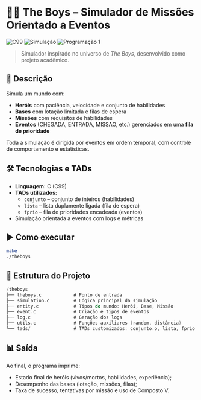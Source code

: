 # 🦸‍♂️ The Boys – Simulador de Missões Orientado a Eventos

![C99](https://img.shields.io/badge/lang-C%20(C99)-blue.svg)
![Simulação](https://img.shields.io/badge/tipo-simula%C3%A7%C3%A3o%20por%20eventos-orange.svg)
![Programação 1](https://img.shields.io/badge/projeto-acad%C3%AAmico-success)

> Simulador inspirado no universo de *The Boys*, desenvolvido como projeto acadêmico.

## 🧠 Descrição

Simula um mundo com:
- **Heróis** com paciência, velocidade e conjunto de habilidades
- **Bases** com lotação limitada e filas de espera
- **Missões** com requisitos de habilidades
- **Eventos** (CHEGADA, ENTRADA, MISSAO, etc.) gerenciados em uma **fila de prioridade**

Toda a simulação é dirigida por eventos em ordem temporal, com controle de comportamento e estatísticas.

## 🛠️ Tecnologias e TADs

- **Linguagem:** C (C99)
- **TADs utilizados:**
  - `conjunto` – conjunto de inteiros (habilidades)
  - `lista` – lista duplamente ligada (fila de espera)
  - `fprio` – fila de prioridades encadeada (eventos)
- Simulação orientada a eventos com logs e métricas

## ▶️ Como executar

```bash
make
./theboys
```

## 📂 Estrutura do Projeto

```c
/theboys
├── theboys.c            # Ponto de entrada
├── simulation.c         # Lógica principal da simulação
├── entity.c             # Tipos do mundo: Herói, Base, Missão
├── event.c              # Criação e tipos de eventos
├── log.c                # Geração dos logs
├── utils.c              # Funções auxiliares (random, distância)
└── tads/                # TADs customizados: conjunto.o, lista, fprio
```

## 📊 Saída

Ao final, o programa imprime:
  - Estado final de heróis (vivos/mortos, habilidades, experiência);
  - Desempenho das bases (lotação, missões, filas);
  - Taxa de sucesso, tentativas por missão e uso de Composto V.

